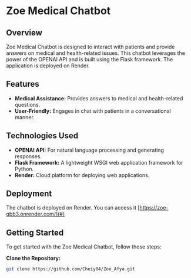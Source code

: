 # Zoe Medical Chatbot

## Overview
Zoe Medical Chatbot is designed to interact with patients and provide answers on medical and health-related issues. This chatbot leverages the power of the OPENAI API and is built using the Flask framework. The application is deployed on Render.

## Features
- **Medical Assistance:** Provides answers to medical and health-related questions.
- **User-Friendly:** Engages in chat with patients in a conversational manner.

## Technologies Used
- **OPENAI API:** For natural language processing and generating responses.
- **Flask Framework:** A lightweight WSGI web application framework for Python.
- **Render:** Cloud platform for deploying web applications.

## Deployment
The chatbot is deployed on Render. You can access it [https://zoe-qbb3.onrender.com/](#)

## Getting Started
To get started with the Zoe Medical Chatbot, follow these steps:

 **Clone the Repository:**
   ```sh
   git clone https://github.com/Cheiy04/Zoe_Afya.git
